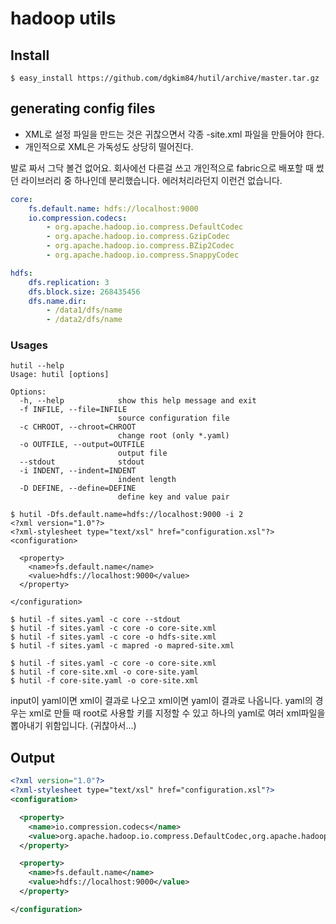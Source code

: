 # hadoop utils

## Install

```shell
$ easy_install https://github.com/dgkim84/hutil/archive/master.tar.gz
```

## generating config files

* XML로 설정 파일을 만드는 것은 귀찮으면서 각종 -site.xml 파일을 만들어야 한다.
* 개인적으로 XML은 가독성도 상당히 떨어진다.

발로 짜서 그닥 볼건 없어요. 회사에선 다른걸 쓰고 개인적으로 fabric으로 배포할 때 썼던 라이브러리 중 하나인데 분리했습니다. 에러처리라던지 이런건 없습니다.

```yaml
core:
	fs.default.name: hdfs://localhost:9000
	io.compression.codecs:
		- org.apache.hadoop.io.compress.DefaultCodec
		- org.apache.hadoop.io.compress.GzipCodec
		- org.apache.hadoop.io.compress.BZip2Codec
		- org.apache.hadoop.io.compress.SnappyCodec

hdfs:
	dfs.replication: 3
	dfs.block.size: 268435456
	dfs.name.dir:
		- /data1/dfs/name
		- /data2/dfs/name
```

### Usages

```shell
hutil --help
Usage: hutil [options]

Options:
  -h, --help            show this help message and exit
  -f INFILE, --file=INFILE
                        source configuration file
  -c CHROOT, --chroot=CHROOT
                        change root (only *.yaml)
  -o OUTFILE, --output=OUTFILE
                        output file
  --stdout              stdout
  -i INDENT, --indent=INDENT
                        indent length
  -D DEFINE, --define=DEFINE
                        define key and value pair
```

```shell
$ hutil -Dfs.default.name=hdfs://localhost:9000 -i 2
<?xml version="1.0"?>
<?xml-stylesheet type="text/xsl" href="configuration.xsl"?>
<configuration>

  <property>
    <name>fs.default.name</name>
    <value>hdfs://localhost:9000</value>
  </property>

</configuration>

$ hutil -f sites.yaml -c core --stdout
$ hutil -f sites.yaml -c core -o core-site.xml
$ hutil -f sites.yaml -c core -o hdfs-site.xml
$ hutil -f sites.yaml -c mapred -o mapred-site.xml

$ hutil -f sites.yaml -c core -o core-site.xml
$ hutil -f core-site.xml -o core-site.yaml
$ hutil -f core-site.yaml -o core-site.xml
```
input이 yaml이면 xml이 결과로 나오고 xml이면 yaml이 결과로 나옵니다. yaml의 경우는 xml로 만들 때 root로 사용할 키를 지정할 수 있고 하나의 yaml로 여러 xml파일을 뽑아내기 위함입니다. (귀찮아서...)

## Output

```xml
<?xml version="1.0"?>
<?xml-stylesheet type="text/xsl" href="configuration.xsl"?>
<configuration>

  <property>
    <name>io.compression.codecs</name>
    <value>org.apache.hadoop.io.compress.DefaultCodec,org.apache.hadoop.io.compress.GzipCodec,org.apache.hadoop.io.compress.BZip2Codec,org.apache.hadoop.io.compress.SnappyCodec</value>
  </property>

  <property>
    <name>fs.default.name</name>
    <value>hdfs://localhost:9000</value>
  </property>

</configuration>
```
